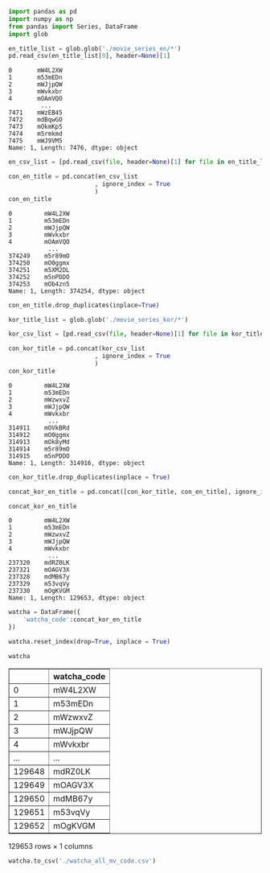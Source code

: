 ```python
import pandas as pd
import numpy as np
from pandas import Series, DataFrame
import glob
```


```python
en_title_list = glob.glob('./movie_series_en/*')
pd.read_csv(en_title_list[0], header=None)[1]
```




    0       mW4L2XW
    1       m53mEDn
    2       mWJjpQW
    3       mWvkxbr
    4       mOAmVQO
             ...   
    7471    mWzEB45
    7472    mdBqwGO
    7473    mOkmKp5
    7474    m5rmkmd
    7475    mWJ9VM5
    Name: 1, Length: 7476, dtype: object




```python
en_csv_list = [pd.read_csv(file, header=None)[1] for file in en_title_list]

con_en_title = pd.concat(en_csv_list
                        , ignore_index = True
                        )
con_en_title
```




    0         mW4L2XW
    1         m53mEDn
    2         mWJjpQW
    3         mWvkxbr
    4         mOAmVQO
               ...   
    374249    m5r89mO
    374250    mO0ggmx
    374251    m5XM2DL
    374252    m5nPDDO
    374253    mOb4zn5
    Name: 1, Length: 374254, dtype: object




```python
con_en_title.drop_duplicates(inplace=True)
```


```python
kor_title_list = glob.glob('./movie_series_kor/*')

kor_csv_list = [pd.read_csv(file, header=None)[1] for file in kor_title_list]

con_kor_title = pd.concat(kor_csv_list
                        , ignore_index = True
                        )
con_kor_title
```




    0         mW4L2XW
    1         m53mEDn
    2         mWzwxvZ
    3         mWJjpQW
    4         mWvkxbr
               ...   
    314911    mOVkBRd
    314912    mO0ggmx
    314913    mOk8yMd
    314914    m5r89mO
    314915    m5nPDDO
    Name: 1, Length: 314916, dtype: object




```python
con_kor_title.drop_duplicates(inplace = True)
```


```python
concat_kor_en_title = pd.concat([con_kor_title, con_en_title], ignore_index = True).drop_duplicates()
```


```python
concat_kor_en_title
```




    0         mW4L2XW
    1         m53mEDn
    2         mWzwxvZ
    3         mWJjpQW
    4         mWvkxbr
               ...   
    237320    mdRZ0LK
    237321    mOAGV3X
    237328    mdMB67y
    237329    m53vqVy
    237330    mOgKVGM
    Name: 1, Length: 129653, dtype: object




```python
watcha = DataFrame({
    'watcha_code':concat_kor_en_title
})
```


```python
watcha.reset_index(drop=True, inplace = True)
```


```python
watcha
```




<div>
<style scoped>
    .dataframe tbody tr th:only-of-type {
        vertical-align: middle;
    }

    .dataframe tbody tr th {
        vertical-align: top;
    }

    .dataframe thead th {
        text-align: right;
    }
</style>
<table border="1" class="dataframe">
  <thead>
    <tr style="text-align: right;">
      <th></th>
      <th>watcha_code</th>
    </tr>
  </thead>
  <tbody>
    <tr>
      <td>0</td>
      <td>mW4L2XW</td>
    </tr>
    <tr>
      <td>1</td>
      <td>m53mEDn</td>
    </tr>
    <tr>
      <td>2</td>
      <td>mWzwxvZ</td>
    </tr>
    <tr>
      <td>3</td>
      <td>mWJjpQW</td>
    </tr>
    <tr>
      <td>4</td>
      <td>mWvkxbr</td>
    </tr>
    <tr>
      <td>...</td>
      <td>...</td>
    </tr>
    <tr>
      <td>129648</td>
      <td>mdRZ0LK</td>
    </tr>
    <tr>
      <td>129649</td>
      <td>mOAGV3X</td>
    </tr>
    <tr>
      <td>129650</td>
      <td>mdMB67y</td>
    </tr>
    <tr>
      <td>129651</td>
      <td>m53vqVy</td>
    </tr>
    <tr>
      <td>129652</td>
      <td>mOgKVGM</td>
    </tr>
  </tbody>
</table>
<p>129653 rows × 1 columns</p>
</div>




```python
watcha.to_csv('./watcha_all_mv_code.csv')
```